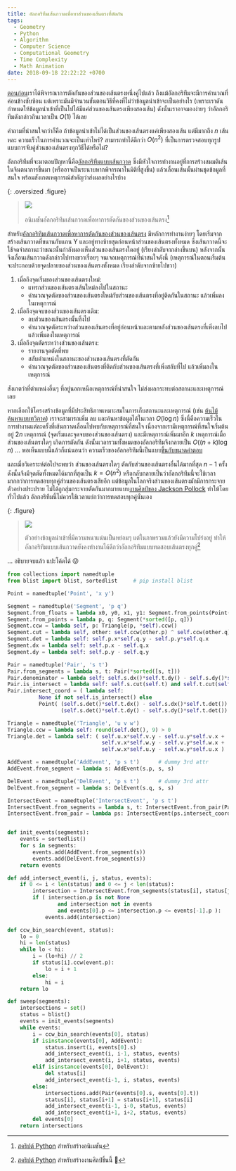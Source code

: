 ```yaml
---
title: อัลกอริทึมเส้นกวาดเพื่อหาส่วนของเส้นตรงที่ตัดกัน
tags:
  - Geometry
  - Python
  - Algorithm
  - Computer Science
  - Computational Geometry
  - Time Complexity
  - Math Animation
date: 2018-09-18 22:22:22 +0700
---
```


[ตอนก่อน][segment intersection]เราได้พิจารณาการตัดกันของส่วนของเส้นตรงหนึ่งคู่ไปแล้ว ถึงแม้อัลกอริทึมจะมีการคำนวณที่ค่อนข้างซับซ้อน แต่เพราะมันมีจำนวนขั้นตอนวิธีที่คงที่ไม่ว่าข้อมูลนำเข้าจะเป็นอย่างไร (เพราะเราดันกำหนดให้ข้อมูลนำเข้าที่เป็นไปได้มีแค่ส่วนของเส้นตรงเพียงสองเส้น) ดังนั้นเราอาจมองง่ายๆ ว่าอัลกอริทึมดังกล่าวกินเวลาเป็น $O(1)$ ได้เลย

คำถามที่น่าสนใจกว่าก็คือ ถ้าข้อมูลนำเข้าไม่ได้เป็นส่วนของเส้นตรงแค่เพียงสองเส้น แต่มีมากถึง $n$ เส้นหละ ความเร็วในการคำนวณจะเป็นเท่าไหร่? สามารถทำได้ดีกว่า $O(n^2)$ ที่เป็นการตรวจสอบทุกรูปแบบการจับคู่ส่วนของเส้นตรงทุกวิธีได้หรือไม่?

อัลกอริทึมที่จะมาตอบปัญหานี้คือ[อัลกอริทึมแบบเส้นกวาด][sweep line algorithm] ซึ่งมีหัวใจการทำงานอยู่ที่การสร้างสมมติเส้นในจินตนาการขึ้นมา (หรืออาจเป็นระนาบหากพิจารณาในมิติที่สูงขึ้น) แล้วเลื่อนเส้นนั้นผ่านชุดข้อมูลที่สนใจ พร้อมสังเกตเหตุการณ์สำคัญว่าส่งผลอย่างไรบ้าง

{: .oversized .figure}
> ![](/images/algorithm/segment-intersection/sweep-line-algorithm.gif)
>
> อนิเมชันอัลกอริทึมเส้นกวาดเพื่อหาการตัดกันของส่วนของเส้นตรง[^1]

สำหรับ[อัลกอริทึมเส้นกวาดเพื่อหาการตัดกันของส่วนของเส้นตรง][bentley-ottmann algorithm] มีหลักการทำงานง่ายๆ โดยเริ่มจากสร้างเส้นกวาดที่ขนานกับแกน Y และอยู่ทางซ้ายสุดก่อนหน้าส่วนของเส้นตรงทั้งหมด ซึ่งเส้นกวาดนี้จะใช้จดจำสถานะว่าขณะนั้นกำลังมองเห็นส่วนของเส้นตรงใดอยู่ (เรียงลำดับจากล่างขึ้นบน) หลังจากนั้นจึงเลื่อนเส้นกวาดดังกล่าวไปทางขวาเรื่อยๆ จนเจอเหตุการณ์ที่น่าสนใจดังนี้ (เหตุการณ์ในตอนเริ่มต้น จะประกอบด้วยจุดปลายของส่วนของเส้นตรงทั้งหมด เรียงลำดับจากซ้ายไปขวา)

1. เมื่อถึงจุดเริ่มของส่วนของเส้นตรงใหม่:
   - แทรกส่วนของเส้นตรงเส้นใหม่ลงไปในสถานะ
   - คำนวณจุดตัดของส่วนของเส้นตรงใหม่กับส่วนของเส้นตรงที่อยู่ติดกันในสถานะ แล้วเพิ่มลงในเหตุการณ์
2. เมื่อถึงจุดจบของส่วนของเส้นตรงเดิม:
   - ลบส่วนของเส้นตรงนั้นทิ้งไป
   - คำนวณจุดตัดระหว่างส่วนของเส้นตรงที่อยู่ก่อนหน้าและตามหลังส่วนของเส้นตรงที่เพิ่งลบไป แล้วเพิ่มลงในเหตุการณ์
3. เมื่อถึงจุดตัดระหว่างส่วนของเส้นตรง:
   - รายงานจุดตัดที่พบ
   - สลับตำแหน่งในสถานะของส่วนของเส้นตรงที่ตัดกัน
   - คำนวณจุดตัดของส่วนของเส้นตรงที่ติดกับส่วนของเส้นตรงที่เพิ่งสลับที่ไป แล้วเพิ่มลงในเหตุการณ์

สังเกตว่าที่ตำแหน่งอื่นๆ ที่อยู่นอกเหนือเหตุการณ์ที่น่าสนใจ ไม่ส่งผลกระทบต่อสถานะและเหตุการณ์เลย

หากเลือกใช้โครงสร้างข้อมูลที่มีประสิทธิภาพเหมาะสมในการเก็บสถานะและเหตุการณ์ (เช่น [ต้นไม้ค้นหาแบบทวิภาค][binary search tree]) เราจะสามารถเพิ่ม ลบ และค้นหาข้อมูลได้ในเวลา $O(\log n)$ ซึ่งนี่คือความเร็วในการทำงานแต่ละครั้งที่เส้นกวาดเลื่อนไปพบกับเหตุการณ์ที่สนใจ เนื่องจากเรามีเหตุการณ์ที่สนใจเริ่มต้นอยู่ $2n$ เหตุการณ์ (จุดเริ่มและจุดจบของส่วนของเส้นตรง) และมีเหตุการณ์เพิ่มมาอีก $k$ เหตุการณ์เมื่อส่วนของเส้นตรงใดๆ เกิดการตัดกัน ดังนั้นเวลารวมทั้งหมดของอัลกอริทึมจึงกลายเป็น $O((n+k)\log n)$ ... พอเห็นแบบนี้แล้วก็แน่นอนว่า ความเร็วของอัลกอริทึมนี้เป็นแบบ[ขึ้นกับขนาดคำตอบ][output sensitive]

และเมื่อวิเคราะห์ต่อไปจะพบว่า ส่วนของเส้นตรงใดๆ ตัดกับส่วนของเส้นตรงอื่นได้มากที่สุด $n-1$ ครั้ง ดังนั้นจึงมีจุดตัดทั้งหมดได้มากที่สุดเป็น $k=O(n^2)$ หรือกลับกลายเป็นว่าอัลกอริทึมนี้จะใช้เวลามากกว่าการทดสอบทุกคู่ส่วนของเส้นตรงเสียอีก แต่ข้อมูลในโลกจริงส่วนของเส้นตรงมักมีการกระจายตัวอย่างประปราย ไม่ได้ถูกสุ่มกระจายตัดกันมากมายแบบ[งานศิลป์ของ Jackson Pollock][jackson pollock] ทำให้โดยทั่วไปแล้ว อัลกอริทึมนี้ไม่ควรใช้เวลาแย่กว่าการทดสอบทุกคู่นั่นเอง

{: .figure}
> ![](/images/algorithm/segment-intersection/half-dense-half-sparse-example.png)
>
> ตัวอย่างข้อมูลนำเข้าที่มีความหนาแน่นเป็นหย่อมๆ แต่ในภาพรวมแล้วยังมีความโปร่งอยู่ ทำให้อัลกอริทึมแบบเส้นกวาดยังคงทำงานได้ดีกว่าอัลกอริทึมแบบทดสอบเส้นตรงทุกคู่[^2]

... อธิบายจบแล้ว แปะโค้ดได้ 😜

``` python
from collections import namedtuple
from blist import blist, sortedlist     # pip install blist

Point = namedtuple('Point', 'x y')

Segment = namedtuple('Segment', 'p q')
Segment.from_floats = lambda x0, y0, x1, y1: Segment.from_points(Point(x0, y0), Point(x1, y1))
Segment.from_points = lambda p, q: Segment(*sorted([p, q]))
Segment.ccw = lambda self, p: Triangle(p, *self).ccw()
Segment.cut = lambda self, other: self.ccw(other.p) ^ self.ccw(other.q)
Segment.det = lambda self: self.p.x*self.q.y - self.p.y*self.q.x
Segment.dx = lambda self: self.p.x - self.q.x
Segment.dy = lambda self: self.p.y - self.q.y

Pair = namedtuple('Pair', 's t')
Pair.from_segments = lambda s, t: Pair(*sorted([s, t]))
Pair.denominator = lambda self: self.s.dx()*self.t.dy() - self.s.dy()*self.t.dx()
Pair.is_intersect = lambda self: self.s.cut(self.t) and self.t.cut(self.s)
Pair.intersect_coord = ( lambda self:
          None if not self.is_intersect() else
          Point( (self.s.det()*self.t.dx() - self.s.dx()*self.t.det()) / self.denominator(),
                 (self.s.det()*self.t.dy() - self.s.dy()*self.t.det()) / self.denominator() ))

Triangle = namedtuple('Triangle', 'u v w')
Triangle.ccw = lambda self: round(self.det(), 9) > 0
Triangle.det = lambda self: ( self.u.x*self.v.y - self.u.y*self.v.x +
                              self.v.x*self.w.y - self.v.y*self.w.x +
                              self.w.x*self.u.y - self.w.y*self.u.x )

AddEvent = namedtuple('AddEvent', 'p s t')      # dummy 3rd attr
AddEvent.from_segment = lambda s: AddEvent(s.p, s, s)

DelEvent = namedtuple('DelEvent', 'p s t')      # dummy 3rd attr
DelEvent.from_segment = lambda s: DelEvent(s.q, s, s)

IntersectEvent = namedtuple('IntersectEvent', 'p s t')
IntersectEvent.from_segments = lambda s, t: IntersectEvent.from_pair(Pair.from_segments(s, t))
IntersectEvent.from_pair = lambda ps: IntersectEvent(ps.intersect_coord(), *ps)


def init_events(segments):
    events = sortedlist()
    for s in segments:
        events.add(AddEvent.from_segment(s))
        events.add(DelEvent.from_segment(s))
    return events

def add_intersect_event(i, j, status, events):
    if 0 <= i < len(status) and 0 <= j < len(status):
        intersection = IntersectEvent.from_segments(status[i], status[j])
        if ( intersection.p is not None
                and intersection not in events
                and events[0].p <= intersection.p <= events[-1].p ):
            events.add(intersection)

def ccw_bin_search(event, status):
    lo = 0
    hi = len(status)
    while lo < hi:
        i = (lo+hi) // 2
        if status[i].ccw(event.p):
            lo = i + 1
        else:
            hi = i
    return lo

def sweep(segments):
    intersections = set()
    status = blist()
    events = init_events(segments)
    while events:
        i = ccw_bin_search(events[0], status)
        if isinstance(events[0], AddEvent):
            status.insert(i, events[0].s)
            add_intersect_event(i, i-1, status, events)
            add_intersect_event(i, i+1, status, events)
        elif isinstance(events[0], DelEvent):
            del status[i]
            add_intersect_event(i-1, i, status, events)
        else:
            intersections.add(Pair(events[0].s, events[0].t))
            status[i], status[i+1] = status[i+1], status[i]
            add_intersect_event(i-1, i-0, status, events)
            add_intersect_event(i+1, i+2, status, events)
        del events[0]
    return intersections
```


[^1]: [สคริปต์ Python][self script animate] สำหรับสร้างอนิเมชัน
[^2]: [สคริปต์ Python][self script art] สำหรับสร้างงานศิลป์ชิ้นนี้ 🤪


[self script animate]: /scripts/animate_sweep_segments_intersection.py
[self script art]: /scripts/draw_segements_intersection.py

[segment intersection]: /2018/09/13/check-intersection-of-one-segment-pair.html
[sweep line algorithm]: //en.wikipedia.org/wiki/Sweep_line_algorithm
[bentley-ottmann algorithm]: //en.wikipedia.org/wiki/Bentley%E2%80%93Ottmann_algorithm
[binary search tree]: //en.wikipedia.org/wiki/Binary_search_tree
[output sensitive]: //en.wikipedia.org/wiki/Output-sensitive_algorithm
[jackson pollock]: //en.wikipedia.org/wiki/Jackson_Pollock
